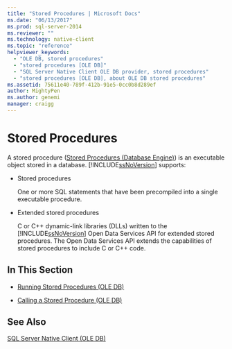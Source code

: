 ```yaml
---
title: "Stored Procedures | Microsoft Docs"
ms.date: "06/13/2017"
ms.prod: sql-server-2014
ms.reviewer: ""
ms.technology: native-client
ms.topic: "reference"
helpviewer_keywords: 
  - "OLE DB, stored procedures"
  - "stored procedures [OLE DB]"
  - "SQL Server Native Client OLE DB provider, stored procedures"
  - "stored procedures [OLE DB], about OLE DB stored procedures"
ms.assetid: 75611e40-789f-412b-91e5-0cc0b8d289ef
author: MightyPen
ms.author: genemi
manager: craigg
---
```

# Stored Procedures
  A stored procedure ([Stored Procedures &#40;Database Engine&#41;](../../stored-procedures/stored-procedures-database-engine.md)) is an executable object stored in a database. [!INCLUDE[ssNoVersion](../../../includes/ssnoversion-md.md)] supports:  
  
-   Stored procedures  
  
     One or more SQL statements that have been precompiled into a single executable procedure.  
  
-   Extended stored procedures  
  
     C or C++ dynamic-link libraries (DLLs) written to the [!INCLUDE[ssNoVersion](../../../includes/ssnoversion-md.md)] Open Data Services API for extended stored procedures. The Open Data Services API extends the capabilities of stored procedures to include C or C++ code.  
  
## In This Section  
  
-   [Running Stored Procedures &#40;OLE DB&#41;](stored-procedures-running.md)  
  
-   [Calling a Stored Procedure &#40;OLE DB&#41;](stored-procedures-calling.md)  
  
## See Also  
 [SQL Server Native Client &#40;OLE DB&#41;](sql-server-native-client-ole-db.md)  
  
  
